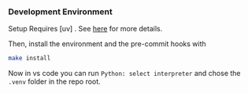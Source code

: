 
### Development Environment

Setup Requires [uv] . See [here](https://fpgmaas.github.io/cookiecutter-uv/getting-started/#set-up-your-development-environment) for more details.

Then, install the environment and the pre-commit hooks with

```bash
make install
```

Now in vs code you can run `Python: select interpreter` and chose the `.venv` folder in the repo root.
